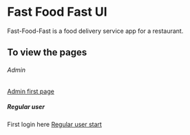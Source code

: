 # Fast Food Fast UI
Fast-Food-Fast is a food delivery service app for a restaurant.

## To view the pages
###### Admin
 [Admin first page](https://silaskenneth.github.io/fast-food-fast-ui/UI/items.html)
##### Regular user
First login here
[Regular user start](https://silaskenneth.github.io/fast-food-fast-ui/UI/login.html)
